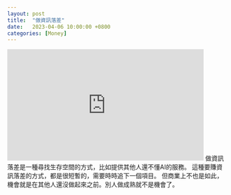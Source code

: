 ```yaml
---
layout: post
title:  "做資訊落差"
date:   2023-04-06 10:00:00 +0800
categories: [Money]
---
```


<iframe width="450" height="255" src="https://www.youtube.com/embed/UOOAU6kGZm8" title="YouTube video player" frameborder="0" ></iframe>  
做資訊落差是一種尋找生存空間的方式，比如提供其他人還不懂AI的服務。  
這種要賺資訊落差的方式，都是很短暫的，需要時時追下一個項目。  
但商業上不也是如此，機會就是在其他人還沒做起來之前。別人做成熟就不是機會了。 
